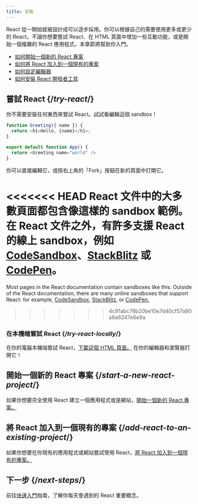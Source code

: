 ```yaml
---
title: 安裝
---
```


<Intro>

React 從一開始就被設計成可以逐步採用。你可以根據自己的需要使用更多或更少的 React。不論你想要嘗試 React、在 HTML 頁面中增加一些互動功能，或是開始一個複雜的 React 應用程式，本章節將幫助你入門。

</Intro>

<YouWillLearn isChapter={true}>

* [如何開始一個新的 React 專案](/learn/start-a-new-react-project)
* [如何將 React 加入到一個現有的專案](/learn/add-react-to-an-existing-project)
* [如何設定編輯器](/learn/editor-setup)
* [如何安裝 React 開發者工具](/learn/react-developer-tools)

</YouWillLearn>

## 嘗試 React {/*try-react*/}

你不需要安裝任何東西來嘗試 React。試試看編輯這個 sandbox！

<Sandpack>

```js
function Greeting({ name }) {
  return <h1>Hello, {name}</h1>;
}

export default function App() {
  return <Greeting name="world" />
}
```

</Sandpack>

你可以直接編輯它，或按右上角的「Fork」按鈕在新的頁面中打開它。

<<<<<<< HEAD
React 文件中的大多數頁面都包含像這樣的 sandbox 範例。在 React 文件之外，有許多支援 React 的線上 sandbox，例如 [CodeSandbox]((https://codesandbox.io/s/new))、[StackBlitz](https://stackblitz.com/fork/react) 或 [CodePen](https://codepen.io/pen?&editors=0010&layout=left&prefill_data_id=3f4569d1-1b11-4bce-bd46-89090eed5ddb)。
=======
Most pages in the React documentation contain sandboxes like this. Outside of the React documentation, there are many online sandboxes that support React: for example, [CodeSandbox](https://codesandbox.io/s/new), [StackBlitz](https://stackblitz.com/fork/react), or [CodePen.](https://codepen.io/pen?template=QWYVwWN)
>>>>>>> 4c91abc78b20be10e7d40cf57a80a6a6247e6e9a

### 在本機端嘗試 React {/*try-react-locally*/}

在你的電腦本機端嘗試 React，[下載這個 HTML 頁面。](https://gist.githubusercontent.com/gaearon/0275b1e1518599bbeafcde4722e79ed1/raw/db72dcbf3384ee1708c4a07d3be79860db04bff0/example.html) 在你的編輯器和瀏覽器打開它！

## 開始一個新的 React 專案 {/*start-a-new-react-project*/}

如果你想要完全使用 React 建立一個應用程式或是網站，[開始一個新的 React 專案。](/learn/start-a-new-react-project)

## 將 React 加入到一個現有的專案 {/*add-react-to-an-existing-project*/}

如果你想要在你現有的應用程式或網站嘗試使用 React，[將 React 加入到一個現有的專案。](/learn/add-react-to-an-existing-project)

## 下一步 {/*next-steps*/}

前往[快速入門](/learn)指南，了解你每天會遇到的 React 重要概念。
